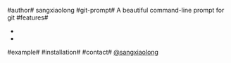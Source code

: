 #author#
sangxiaolong
#git-prompt#
A beautiful command-line prompt for git
#features#
<ul>
	<li></li>
	<li></li>
</ul>
#example#
#installation#
#contact#
<a href="http://www.weibo.com/sangxiaolong">@sangxiaolong</a>